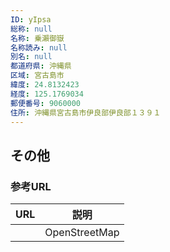 ```yaml
---
ID: yIpsa
総称: null
名称: 乗瀨御嶽
名称読み: null
別名: null
都道府県: 沖縄県
区域: 宮古島市
緯度: 24.8132423
経度: 125.1769034
郵便番号: 9060000
住所: 沖縄県宮古島市伊良部伊良部１３９１
---
```


## その他

### 参考URL

| URL | 説明          |
| --- | ------------- |
|     | OpenStreetMap |
